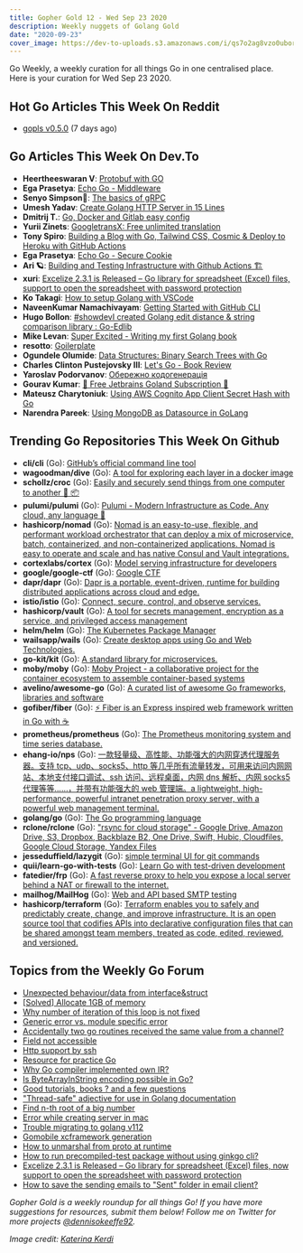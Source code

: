 ```yaml
---
title: Gopher Gold 12 - Wed Sep 23 2020
description: Weekly nuggets of Golang Gold
date: "2020-09-23"
cover_image: https://dev-to-uploads.s3.amazonaws.com/i/qs7o2ag8vzo0uborgc7v.png
---
```


Go Weekly, a weekly curation for all things Go in one centralised place. Here is your curation for Wed Sep 23 2020.

## Hot Go Articles This Week On Reddit

- [gopls v0.5.0](https://www.reddit.com/r/golang/comments/itq7ih/gopls_v050/) (7 days ago)

## Go Articles This Week On Dev.To

- **Heertheeswaran V**: [Protobuf with GO](https://dev.to/heerthees/protobuf-with-go-4hb)
- **Ega Prasetya**: [Echo Go - Middleware](https://dev.to/ga/echo-go-middleware-5h4e)
- **Senyo Simpson🌹**: [The basics of gRPC](https://dev.to/senyo_simpson/the-basics-of-grpc-4kok)
- **Umesh Yadav**: [Create Golang HTTP Server in 15 Lines](https://dev.to/umesh/create-golang-http-server-in-15-lines-43fp)
- **Dmitrij T.**: [Go, Docker and Gitlab easy config](https://dev.to/dmitrijt9/go-docker-and-gitlab-easy-config-20be)
- **Yurii Zinets**: [GoogletransX: Free unlimited translation](https://dev.to/yuriizinets/googletransx-free-unlimited-translation-pia)
- **Tony Spiro**: [Building a Blog with Go, Tailwind CSS, Cosmic & Deploy to Heroku with GitHub Actions](https://dev.to/tonyspiro/building-a-blog-with-go-tailwind-css-cosmic-deploy-to-heroku-with-github-actions-41pf)
- **Ega Prasetya**: [Echo Go - Secure Cookie](https://dev.to/ga/echo-go-secure-cookie-47db)
- **Ari 🪐**: [Building and Testing Infrastructure with Github Actions 🏗](https://dev.to/ari_hacks/building-and-testing-infrastructure-with-github-actions-1417)
- **xuri**: [Excelize 2.3.1 is Released – Go library for spreadsheet (Excel) files, support to open the spreadsheet with password protection](https://dev.to/xuri/excelize-2-3-1-is-released-go-library-for-spreadsheet-excel-files-support-to-open-the-spreadsheet-with-password-protection-2a56)
- **Ko Takagi**: [How to setup Golang with VSCode](https://dev.to/ko31/how-to-setup-golang-with-vscode-1i4i)
- **NaveenKumar Namachivayam**: [Getting Started with GitHub CLI](https://dev.to/qainsights/getting-started-with-github-cli-41fj)
- **Hugo Bollon**: [#showdevI created Golang edit distance & string comparison library : Go-Edlib](https://dev.to/hbollon/i-created-golang-edit-distance-string-comparison-library-38p4)
- **Mike Levan**: [Super Excited - Writing my first Golang book](https://dev.to/thenjdevopsguy/super-excited-writing-my-first-golang-book-2g5g)
- **resotto**: [Goilerplate](https://dev.to/resotto/goilerplate-1la)
- **Ogundele Olumide**: [Data Structures: Binary Search Trees with Go](https://dev.to/lumexralph/data-structures-binary-search-trees-with-go-5ed9)
- **Charles Clinton Pustejovsky III**: [Let's Go - Book Review](https://dev.to/cpustejovsky/let-s-go-book-review-1909)
- **Yaroslav Podorvanov**: [Обережно кодогенерація](https://dev.to/yaroslavpodorvanov/-gll)
- **Gourav Kumar**: [🎉 Free Jetbrains Goland Subscription 🎉](https://dev.to/gkumarau/free-jetbrains-goland-subscription-4nbj)
- **Mateusz Charytoniuk**: [Using AWS Cognito App Client Secret Hash with Go](https://dev.to/mcharytoniuk/using-aws-cognito-app-client-secret-hash-with-go-8ld)
- **Narendra Pareek**: [Using MongoDB as Datasource in GoLang](https://dev.to/pareeknarendra/using-mongodb-as-datasource-in-golang-27oh)

## Trending Go Repositories This Week On Github

- **cli/cli** (Go): [GitHub’s official command line tool](https://github.com/cli/cli)
- **wagoodman/dive** (Go): [A tool for exploring each layer in a docker image](https://github.com/wagoodman/dive)
- **schollz/croc** (Go): [Easily and securely send things from one computer to another 🐊 📦](https://github.com/schollz/croc)
- **pulumi/pulumi** (Go): [Pulumi - Modern Infrastructure as Code. Any cloud, any language 🚀](https://github.com/pulumi/pulumi)
- **hashicorp/nomad** (Go): [Nomad is an easy-to-use, flexible, and performant workload orchestrator that can deploy a mix of microservice, batch, containerized, and non-containerized applications. Nomad is easy to operate and scale and has native Consul and Vault integrations.](https://github.com/hashicorp/nomad)
- **cortexlabs/cortex** (Go): [Model serving infrastructure for developers](https://github.com/cortexlabs/cortex)
- **google/google-ctf** (Go): [Google CTF](https://github.com/google/google-ctf)
- **dapr/dapr** (Go): [Dapr is a portable, event-driven, runtime for building distributed applications across cloud and edge.](https://github.com/dapr/dapr)
- **istio/istio** (Go): [Connect, secure, control, and observe services.](https://github.com/istio/istio)
- **hashicorp/vault** (Go): [A tool for secrets management, encryption as a service, and privileged access management](https://github.com/hashicorp/vault)
- **helm/helm** (Go): [The Kubernetes Package Manager](https://github.com/helm/helm)
- **wailsapp/wails** (Go): [Create desktop apps using Go and Web Technologies.](https://github.com/wailsapp/wails)
- **go-kit/kit** (Go): [A standard library for microservices.](https://github.com/go-kit/kit)
- **moby/moby** (Go): [Moby Project - a collaborative project for the container ecosystem to assemble container-based systems](https://github.com/moby/moby)
- **avelino/awesome-go** (Go): [A curated list of awesome Go frameworks, libraries and software](https://github.com/avelino/awesome-go)
- **gofiber/fiber** (Go): [⚡️ Fiber is an Express inspired web framework written in Go with ☕️](https://github.com/gofiber/fiber)
- **prometheus/prometheus** (Go): [The Prometheus monitoring system and time series database.](https://github.com/prometheus/prometheus)
- **ehang-io/nps** (Go): [一款轻量级、高性能、功能强大的内网穿透代理服务器。支持 tcp、udp、socks5、http 等几乎所有流量转发，可用来访问内网网站、本地支付接口调试、ssh 访问、远程桌面，内网 dns 解析、内网 socks5 代理等等……，并带有功能强大的 web 管理端。a lightweight, high-performance, powerful intranet penetration proxy server, with a powerful web management terminal.](https://github.com/ehang-io/nps)
- **golang/go** (Go): [The Go programming language](https://github.com/golang/go)
- **rclone/rclone** (Go): ["rsync for cloud storage" - Google Drive, Amazon Drive, S3, Dropbox, Backblaze B2, One Drive, Swift, Hubic, Cloudfiles, Google Cloud Storage, Yandex Files](https://github.com/rclone/rclone)
- **jesseduffield/lazygit** (Go): [simple terminal UI for git commands](https://github.com/jesseduffield/lazygit)
- **quii/learn-go-with-tests** (Go): [Learn Go with test-driven development](https://github.com/quii/learn-go-with-tests)
- **fatedier/frp** (Go): [A fast reverse proxy to help you expose a local server behind a NAT or firewall to the internet.](https://github.com/fatedier/frp)
- **mailhog/MailHog** (Go): [Web and API based SMTP testing](https://github.com/mailhog/MailHog)
- **hashicorp/terraform** (Go): [Terraform enables you to safely and predictably create, change, and improve infrastructure. It is an open source tool that codifies APIs into declarative configuration files that can be shared amongst team members, treated as code, edited, reviewed, and versioned.](https://github.com/hashicorp/terraform)

## Topics from the Weekly Go Forum

- [Unexpected behaviour/data from interface&struct](https://forum.golangbridge.org/t/unexpected-behaviour-data-from-interface-struct/20613)
- [[Solved] Allocate 1GB of memory](https://forum.golangbridge.org/t/solved-allocate-1gb-of-memory/20625)
- [Why number of iteration of this loop is not fixed](https://forum.golangbridge.org/t/why-number-of-iteration-of-this-loop-is-not-fixed/20635)
- [Generic error vs. module specific error](https://forum.golangbridge.org/t/generic-error-vs-module-specific-error/20645)
- [Accidentally two go routines received the same value from a channel?](https://forum.golangbridge.org/t/accidentally-two-go-routines-received-the-same-value-from-a-channel/20604)
- [Field not accessible](https://forum.golangbridge.org/t/field-not-accessible/20653)
- [Http support by ssh](https://forum.golangbridge.org/t/http-support-by-ssh/20602)
- [Resource for practice Go](https://forum.golangbridge.org/t/resource-for-practice-go/20631)
- [Why Go compiler implemented own IR?](https://forum.golangbridge.org/t/why-go-compiler-implemented-own-ir/20615)
- [Is ByteArrayInString encoding possible in Go?](https://forum.golangbridge.org/t/is-bytearrayinstring-encoding-possible-in-go/20637)
- [Good tutorials, books ? and a few questions](https://forum.golangbridge.org/t/good-tutorials-books-and-a-few-questions/20655)
- ["Thread-safe" adjective for use in Golang documentation](https://forum.golangbridge.org/t/thread-safe-adjective-for-use-in-golang-documentation/20618)
- [Find n-th root of a big number](https://forum.golangbridge.org/t/find-n-th-root-of-a-big-number/20658)
- [Error while creating server in mac](https://forum.golangbridge.org/t/error-while-creating-server-in-mac/20648)
- [Trouble migrating to golang v112](https://forum.golangbridge.org/t/trouble-migrating-to-golang-v112/20620)
- [Gomobile xcframework generation](https://forum.golangbridge.org/t/gomobile-xcframework-generation/20640)
- [How to unmarshal from proto at runtime](https://forum.golangbridge.org/t/how-to-unmarshal-from-proto-at-runtime/20610)
- [How to run precompiled-test package without using ginkgo cli?](https://forum.golangbridge.org/t/how-to-run-precompiled-test-package-without-using-ginkgo-cli/20630)
- [Excelize 2.3.1 is Released – Go library for spreadsheet (Excel) files, now support to open the spreadsheet with password protection](https://forum.golangbridge.org/t/excelize-2-3-1-is-released-go-library-for-spreadsheet-excel-files-now-support-to-open-the-spreadsheet-with-password-protection/20669)
- [How to save the sending emails to "Sent" folder in email client?](https://forum.golangbridge.org/t/how-to-save-the-sending-emails-to-sent-folder-in-email-client/20668)

_Gopher Gold is a weekly roundup for all things Go! If you have more suggestions for resources, submit them below! Follow me on Twitter for more projects [@dennisokeeffe92](https://twitter.com/dennisokeeffe92)._

_Image credit: [Katerina Kerdi](https://unsplash.com/@katekerdi)_
